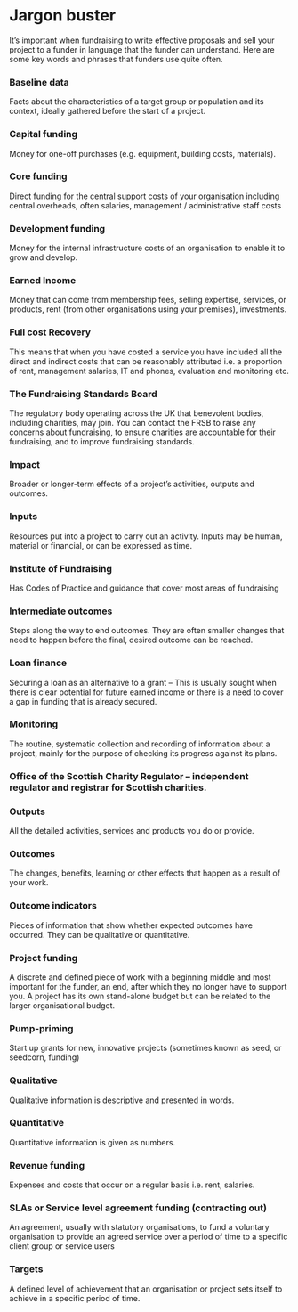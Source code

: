 # Jargon buster

It’s important when fundraising to write effective proposals and sell your project to a funder in language that the funder can understand. Here are some key words and phrases that funders use quite often.

### Baseline data
Facts about the characteristics of a target group or population and its context, ideally gathered before the start of a project.

### Capital funding
Money for one-off purchases (e.g. equipment, building costs, materials).

### Core funding
Direct funding for the central support costs of your organisation including central overheads, often salaries, management / administrative staff costs

### Development funding
Money for the internal infrastructure costs of an organisation to enable it to grow and develop.

### Earned Income
Money that can come from membership fees, selling expertise, services, or products, rent (from other organisations using your premises), investments.

### Full cost Recovery
This means that when you have costed a service you have included all the direct and indirect costs that can be reasonably attributed i.e. a proportion of rent, management salaries, IT and phones, evaluation and monitoring etc.

### The Fundraising Standards Board
The regulatory body operating across the UK that benevolent bodies, including charities, may join. You can contact the FRSB to raise any concerns about fundraising, to ensure charities are accountable for their fundraising,  and to improve fundraising standards.

### Impact
Broader or longer-term effects of a project’s activities, outputs and outcomes.

### Inputs
Resources put into a project to carry out an activity. Inputs may be human, material or financial, or can be expressed as time.

### Institute of Fundraising
Has Codes of Practice and guidance that cover most areas of fundraising

### Intermediate outcomes
Steps along the way to end outcomes. They are often smaller changes that need to happen before the final, desired outcome can be reached.

### Loan finance
Securing a loan as an alternative to a grant – This is usually sought when there is clear potential for future earned income or there is a need to cover a gap in funding that is already secured.

### Monitoring
The routine, systematic collection and recording of information about a project, mainly for the purpose of checking its progress against its plans.

### Office of the Scottish Charity Regulator – independent regulator and registrar for Scottish charities.

### Outputs
All the detailed activities, services and products you do or provide.

### Outcomes
The changes, benefits, learning or other effects that happen as a result of your work.

### Outcome indicators
Pieces of information that show whether expected outcomes have occurred. They can be qualitative or quantitative.

### Project funding
A discrete and defined piece of work with a beginning middle and most important for the funder, an end, after which they no longer have to support you. A project has its own stand-alone budget but can be related to the larger organisational budget.

### Pump-priming
Start up grants for new, innovative projects (sometimes known as seed, or seedcorn, funding)

### Qualitative
Qualitative information is descriptive and presented in words.

### Quantitative
Quantitative information is given as numbers.

### Revenue funding
Expenses and costs that occur on a regular basis i.e. rent, salaries.

### SLAs or Service level agreement funding (contracting out)
An agreement, usually with statutory organisations, to fund a voluntary organisation to provide an agreed service over a period of time to a specific client group or service users

### Targets
A defined level of achievement that an organisation or project sets itself to achieve in a specific period of time.
